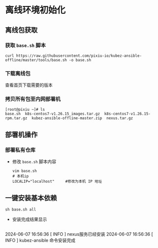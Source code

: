 # 离线环境初始化

## 离线包获取

### 获取 `base.sh` 脚本
```shell
curl https://raw.githubusercontent.com/pixiu-io/kubez-ansible-offline/master/tools/base.sh -o base.sh
```

### 下载离线包
查看首页下载需要的版本

### 拷贝所有包至内网部署机
  ```shell
  [root@pixiu ~]# ls
  base.sh  k8s-centos7-v1.26.15_images.tar.gz  k8s-centos7-v1.26.15-rpm.tar.gz  kubez-ansible-offline-master.zip  nexus.tar.gz
  ```

## 部署机操作

### 部署私有仓库
- 修改 `base.sh` 脚本内容
  ```shell
  vim base.sh
  # 本机ip
  LOCALIP="localhost"     #修改为本机 IP 地址
  ```

## 一键安装基本依赖
  ```shell
  sh base.sh all
  ```
- 安装完成结果显示
  ```shell
2024-06-07 16:56:36                      [ INFO ]  nexus服务已经安装
2024-06-07 16:56:36                      [ INFO ]   kubez-ansible 命令安装完成
  ```





